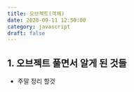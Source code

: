 ```yaml
---
title: 오브젝트(객체)
date: 2020-09-11 12:50:00
category: javascript
draft: false
---
```


## 1. 오브젝트 풀면서 알게 된 것들

- 주말 정리 할것
